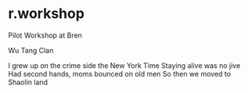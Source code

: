 # r.workshop
Pilot Workshop at Bren

Wu Tang Clan

I grew up on the crime side the New York Time 
Staying alive was no jive
Had second hands, moms bounced on old men
So then we moved to Shaolin land